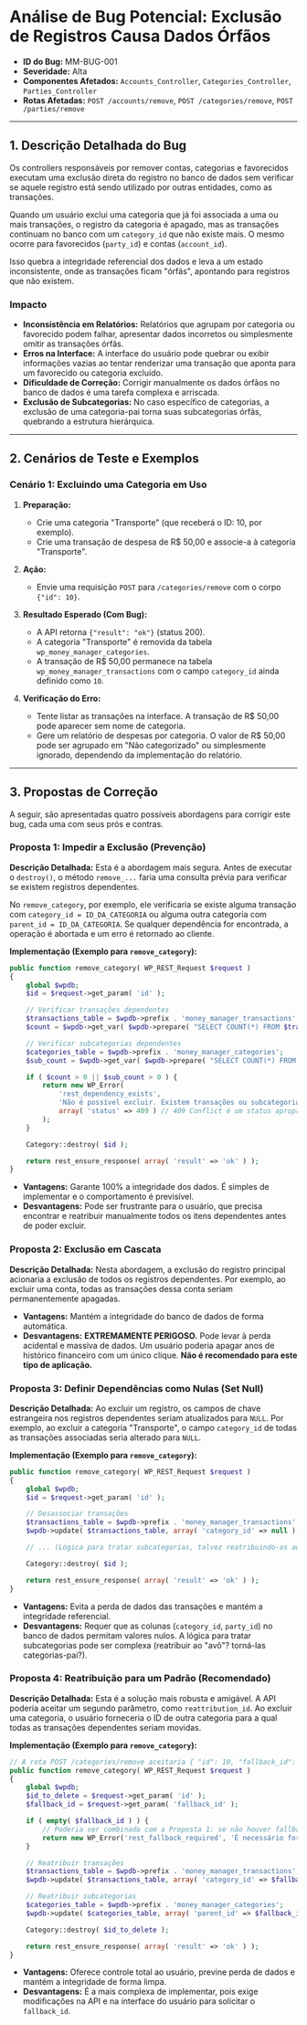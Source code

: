 
# Análise de Bug Potencial: Exclusão de Registros Causa Dados Órfãos

- **ID do Bug:** MM-BUG-001
- **Severidade:** Alta
- **Componentes Afetados:** `Accounts_Controller`, `Categories_Controller`, `Parties_Controller`
- **Rotas Afetadas:** `POST /accounts/remove`, `POST /categories/remove`, `POST /parties/remove`

---

## 1. Descrição Detalhada do Bug

Os controllers responsáveis por remover contas, categorias e favorecidos executam uma exclusão direta do registro no banco de dados sem verificar se aquele registro está sendo utilizado por outras entidades, como as transações. 

Quando um usuário exclui uma categoria que já foi associada a uma ou mais transações, o registro da categoria é apagado, mas as transações continuam no banco com um `category_id` que não existe mais. O mesmo ocorre para favorecidos (`party_id`) e contas (`account_id`).

Isso quebra a integridade referencial dos dados e leva a um estado inconsistente, onde as transações ficam "órfãs", apontando para registros que não existem.

### Impacto

- **Inconsistência em Relatórios:** Relatórios que agrupam por categoria ou favorecido podem falhar, apresentar dados incorretos ou simplesmente omitir as transações órfãs.
- **Erros na Interface:** A interface do usuário pode quebrar ou exibir informações vazias ao tentar renderizar uma transação que aponta para um favorecido ou categoria excluído.
- **Dificuldade de Correção:** Corrigir manualmente os dados órfãos no banco de dados é uma tarefa complexa e arriscada.
- **Exclusão de Subcategorias:** No caso específico de categorias, a exclusão de uma categoria-pai torna suas subcategorias órfãs, quebrando a estrutura hierárquica.

---

## 2. Cenários de Teste e Exemplos

### Cenário 1: Excluindo uma Categoria em Uso

1.  **Preparação:**
    - Crie uma categoria "Transporte" (que receberá o ID: 10, por exemplo).
    - Crie uma transação de despesa de R$ 50,00 e associe-a à categoria "Transporte".

2.  **Ação:**
    - Envie uma requisição `POST` para `/categories/remove` com o corpo `{"id": 10}`.

3.  **Resultado Esperado (Com Bug):**
    - A API retorna `{"result": "ok"}` (status 200).
    - A categoria "Transporte" é removida da tabela `wp_money_manager_categories`.
    - A transação de R$ 50,00 permanece na tabela `wp_money_manager_transactions` com o campo `category_id` ainda definido como `10`.

4.  **Verificação do Erro:**
    - Tente listar as transações na interface. A transação de R$ 50,00 pode aparecer sem nome de categoria.
    - Gere um relatório de despesas por categoria. O valor de R$ 50,00 pode ser agrupado em "Não categorizado" ou simplesmente ignorado, dependendo da implementação do relatório.

---

## 3. Propostas de Correção

A seguir, são apresentadas quatro possíveis abordagens para corrigir este bug, cada uma com seus prós e contras.

### Proposta 1: Impedir a Exclusão (Prevenção)

**Descrição Detalhada:**
Esta é a abordagem mais segura. Antes de executar o `destroy()`, o método `remove_...` faria uma consulta prévia para verificar se existem registros dependentes. 

No `remove_category`, por exemplo, ele verificaria se existe alguma transação com `category_id = ID_DA_CATEGORIA` ou alguma outra categoria com `parent_id = ID_DA_CATEGORIA`. Se qualquer dependência for encontrada, a operação é abortada e um erro é retornado ao cliente.

**Implementação (Exemplo para `remove_category`):**

```php
public function remove_category( WP_REST_Request $request )
{
    global $wpdb;
    $id = $request->get_param( 'id' );

    // Verificar transações dependentes
    $transactions_table = $wpdb->prefix . 'money_manager_transactions';
    $count = $wpdb->get_var( $wpdb->prepare( "SELECT COUNT(*) FROM $transactions_table WHERE category_id = %d", $id ) );

    // Verificar subcategorias dependentes
    $categories_table = $wpdb->prefix . 'money_manager_categories';
    $sub_count = $wpdb->get_var( $wpdb->prepare( "SELECT COUNT(*) FROM $categories_table WHERE parent_id = %d", $id ) );

    if ( $count > 0 || $sub_count > 0 ) {
        return new WP_Error(
            'rest_dependency_exists',
            'Não é possível excluir. Existem transações ou subcategorias associadas.',
            array( 'status' => 409 ) // 409 Conflict é um status apropriado
        );
    }

    Category::destroy( $id );

    return rest_ensure_response( array( 'result' => 'ok' ) );
}
```

- **Vantagens:** Garante 100% a integridade dos dados. É simples de implementar e o comportamento é previsível.
- **Desvantagens:** Pode ser frustrante para o usuário, que precisa encontrar e reatribuir manualmente todos os itens dependentes antes de poder excluir.

### Proposta 2: Exclusão em Cascata

**Descrição Detalhada:**
Nesta abordagem, a exclusão do registro principal acionaria a exclusão de todos os registros dependentes. Por exemplo, ao excluir uma conta, todas as transações dessa conta seriam permanentemente apagadas.

- **Vantagens:** Mantém a integridade do banco de dados de forma automática.
- **Desvantagens:** **EXTREMAMENTE PERIGOSO.** Pode levar à perda acidental e massiva de dados. Um usuário poderia apagar anos de histórico financeiro com um único clique. **Não é recomendado para este tipo de aplicação.**

### Proposta 3: Definir Dependências como Nulas (Set Null)

**Descrição Detalhada:**
Ao excluir um registro, os campos de chave estrangeira nos registros dependentes seriam atualizados para `NULL`. Por exemplo, ao excluir a categoria "Transporte", o campo `category_id` de todas as transações associadas seria alterado para `NULL`.

**Implementação (Exemplo para `remove_category`):**

```php
public function remove_category( WP_REST_Request $request )
{
    global $wpdb;
    $id = $request->get_param( 'id' );

    // Desassociar transações
    $transactions_table = $wpdb->prefix . 'money_manager_transactions';
    $wpdb->update( $transactions_table, array( 'category_id' => null ), array( 'category_id' => $id ) );

    // ... (Lógica para tratar subcategorias, talvez reatribuindo-as ao pai da categoria excluída)

    Category::destroy( $id );

    return rest_ensure_response( array( 'result' => 'ok' ) );
}
```

- **Vantagens:** Evita a perda de dados das transações e mantém a integridade referencial.
- **Desvantagens:** Requer que as colunas (`category_id`, `party_id`) no banco de dados permitam valores nulos. A lógica para tratar subcategorias pode ser complexa (reatribuir ao "avô"? torná-las categorias-pai?).

### Proposta 4: Reatribuição para um Padrão (Recomendado)

**Descrição Detalhada:**
Esta é a solução mais robusta e amigável. A API poderia aceitar um segundo parâmetro, como `reattribution_id`. Ao excluir uma categoria, o usuário forneceria o ID de outra categoria para a qual todas as transações dependentes seriam movidas.

**Implementação (Exemplo para `remove_category`):**

```php
// A rota POST /categories/remove aceitaria { "id": 10, "fallback_id": 1 }
public function remove_category( WP_REST_Request $request )
{
    global $wpdb;
    $id_to_delete = $request->get_param( 'id' );
    $fallback_id = $request->get_param( 'fallback_id' );

    if ( empty( $fallback_id ) ) {
        // Poderia ser combinado com a Proposta 1: se não houver fallback, verificar dependências.
        return new WP_Error('rest_fallback_required', 'É necessário fornecer um ID de fallback.', array('status' => 400));
    }

    // Reatribuir transações
    $transactions_table = $wpdb->prefix . 'money_manager_transactions';
    $wpdb->update( $transactions_table, array( 'category_id' => $fallback_id ), array( 'category_id' => $id_to_delete ) );

    // Reatribuir subcategorias
    $categories_table = $wpdb->prefix . 'money_manager_categories';
    $wpdb->update( $categories_table, array( 'parent_id' => $fallback_id ), array( 'parent_id' => $id_to_delete ) );

    Category::destroy( $id_to_delete );

    return rest_ensure_response( array( 'result' => 'ok' ) );
}
```

- **Vantagens:** Oferece controle total ao usuário, previne perda de dados e mantém a integridade de forma limpa.
- **Desvantagens:** É a mais complexa de implementar, pois exige modificações na API e na interface do usuário para solicitar o `fallback_id`.
